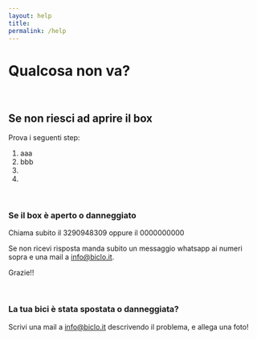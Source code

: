 ```yaml
---
layout: help
title: 
permalink: /help
---
```


# Qualcosa non va?
<br>

## Se non riesci ad aprire il box
Prova i seguenti step:
1. aaa
2. bbb
3. 
4. 

<br>

### Se il box è aperto o danneggiato
Chiama subito il 3290948309 oppure il 0000000000

Se non ricevi risposta manda subito un messaggio whatsapp ai numeri sopra e una mail a info@biclo.it.

Grazie!!

<br>

### La tua bici è stata spostata o danneggiata?
Scrivi una mail a info@biclo.it descrivendo il problema, e allega una foto!




